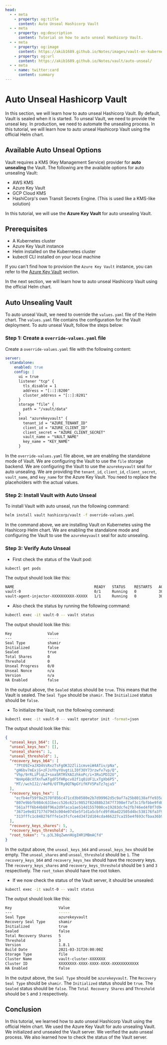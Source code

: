```yaml
---
head:
  - - meta
    - property: og:title
      content: Auto Unseal Hashicorp Vault
  - - meta
    - property: og:description
      content: Tutorial on how to auto unseal Hashicorp Vault.
  - - meta
    - property: og:image
      content: https://akib1689.github.io/Notes/images/vault-on-kubernetes.png
    - property: og:url
      content: https://akib1689.github.io/Notes/vault/auto-unseal/
  - - meta
    - name: twitter:card
      content: summary
---
```


# Auto Unseal Hashicorp Vault

In this section, we will learn how to auto unseal Hashicorp Vault. By default, Vault is sealed when it is started. To unseal Vault, we need to provide the unseal key. In production, we need to automate the unsealing process. In this tutorial, we will learn how to auto unseal Hashicorp Vault using the official Helm chart.

## Available Auto Unseal Options

Vault requires a KMS (Key Management Service) provider for **auto unsealing** the Vault. The following are the available options for auto unsealing Vault:

- AWS KMS
- Azure Key Vault
- GCP Cloud KMS
- HashiCorp's own Transit Secrets Engine. (This is used like a KMS-like solution)

In this tutorial, we will use the **Azure Key Vault** for auto unsealing Vault.

## Prerequisites

- A Kubernetes cluster
- Azure Key Vault instance
- Helm installed on the Kubernetes cluster
- kubectl CLI installed on your local machine

If you can't find how to provision the `Azure Key Vault` instance, you can refer to the [Azure Key Vault](/azure/azure-key-vault) section.

In the next section, we will learn how to auto unseal Hashicorp Vault using the official Helm chart.

## Auto Unsealing Vault

To auto unseal Vault, we need to override the `values.yaml` file of the Helm chart. The `values.yaml` file contains the configuration for the Vault deployment. To auto unseal Vault, follow the steps below:

### Step 1: Create a `override-values.yaml` file

Create a `override-values.yaml` file with the following content:

```yaml
server:
  standalone:
    enabled: true
    config: |
      ui = true
      listener "tcp" {
        tls_disable = 1
        address = "[::]:8200"
        cluster_address = "[::]:8201"
      }
      storage "file" {
        path = "/vault/data"
      }
      seal "azurekeyvault" {
        tenant_id = "AZURE_TENANT_ID"
        client_id = "AZURE_CLIENT_ID"
        client_secret = "AZURE_CLIENT_SECRET"
        vault_name = "VAULT_NAME"
        key_name = "KEY_NAME"
      }
```

In the `override-values.yaml` file above, we are enabling the standalone mode of Vault. We are configuring the Vault to use the `file` storage backend. We are configuring the Vault to use the `azurekeyvault` seal for auto unsealing. We are providing the `tenant_id`, `client_id`, `client_secret`, `vault_name`, and `key_name` for the Azure Key Vault. You need to replace the placeholders with the actual values.

### Step 2: Install Vault with Auto Unseal

To install Vault with auto unseal, run the following command:

```bash
helm install vault hashicorp/vault -f override-values.yaml
```

In the command above, we are installing Vault on Kubernetes using the Hashicorp Helm chart. We are enabling the standalone mode and configuring the Vault to use the `azurekeyvault` seal for auto unsealing.

### Step 3: Verify Auto Unseal

- First check the status of the Vault pod:

```bash
kubectl get pods
```

The output should look like this:

```bash
NAME                                    READY   STATUS    RESTARTS   AGE
vault-0                                 0/1     Running   0          30s
vault-agent-injector-XXXXXXXXXX-XXXXX   1/1     Running   0          30s
```

- Also check the status by running the following command:

```bash
kubectl exec -it vault-0 -- vault status
```

The output should look like this:

```bash
Key                Value
---                -----
Seal Type          shamir
Initialized        false
Sealed             true
Total Shares       0
Threshold          0
Unseal Progress    0/0
Unseal Nonce       n/a
Version            n/a
HA Enabled         false
```

In the output above, the `Sealed` status should be `true`. This means that the Vault is sealed. The `Seal Type` should be `shamir`. The `Initialized` status should be `false`.

- To initialize the Vault, run the following command:

```bash
kubectl exec -it vault-0 -- vault operator init -format=json
```

The output should look like this:

```json
{
  "unseal_keys_b64": [],
  "unseal_keys_hex": [],
  "unseal_shares": 1,
  "unseal_threshold": 1,
  "recovery_keys_b64": [
    "7PtO9Z+aJXD4VsRxzTsFgOK32Zli1cmveiW4ATiv/pNa",
    "gH6bv7mExjG+zFJsYhyYUvgtiLI0f3OY73rzwfv7vp/Q",
    "Vhp/9rRLiPlqLZ+soa5RTRVXAIzhkoPc/i+3Ru1PD32U",
    "NnHp6BcXfXnTwATgdF5fHRpcv82f1q0iUF1LxTgXb6P5",
    "MT//wchIJ2//4eP8/OTTRy0QTNpGYifKFV5PaTz7qja5"
  ],
  "recovery_keys_hex": [
    "ecfb4ef59f9a2570f856c471cd3b0580e2b7d99962d5c9af7a25b80138affe935a",
    "807e9bbfb984c631becc526c621c9852f82d88b2347f7398ef7af3c1fbfbbe9fd0",
    "561a7ff6b44b88f96a2d9faca1ae514d1557008ce19283dcfe2fb746ed4f0f7d94",
    "3671e9e817177d79d3c004e0745e5f1d1a5cbfcd9fd6ad22505d4bc538176fa3f9",
    "313fffc1c848276fffe1e3fcfce4d3472d104cda466227ca155e4f693cfbaa36b9"
  ],
  "recovery_keys_shares": 5,
  "recovery_keys_threshold": 3,
  "root_token": "s.p3L38qZwmnHUgIHR1MBmACfd"
}
```

In the output above, the `unseal_keys_b64` and `unseal_keys_hex` should be empty. The `unseal_shares` and `unseal_threshold` should be `1`. The `recovery_keys_b64` and `recovery_keys_hex` should have the recovery keys. The `recovery_keys_shares` and `recovery_keys_threshold` should be `5` and `3` respectively. The `root_token` should have the root token.

- If we now check the status of the Vault server, it should be unsealed:

```bash
kubectl exec -it vault-0 -- vault status
```

The output should look like this:

```bash
Key                     Value
---                     -----
Seal Type               azurekeyvault
Recovery Seal Type      shamir
Initialized             true
Sealed                  false
Total Recovery Shares   5
Threshold               3
Version                 1.8.1
Build Date              2021-03-31T20:00:00Z
Storage Type            file
Cluster Name            vault-cluster-XXXXXXX
Cluster ID              XXXXXXXX-XXXX-XXXX-XXXX-XXXXXXXXXXXX
HA Enabled              false
```

In the output above, the `Seal Type` should be `azurekeyvault`. The `Recovery Seal Type` should be `shamir`. The `Initialized` status should be `true`. The `Sealed` status should be `false`. The `Total Recovery Shares` and `Threshold` should be `5` and `3` respectively.

## Conclusion

In this tutorial, we learned how to auto unseal Hashicorp Vault using the official Helm chart. We used the Azure Key Vault for auto unsealing Vault. We initialized and unsealed the Vault server. We verified the auto unseal process. We also learned how to check the status of the Vault server.
